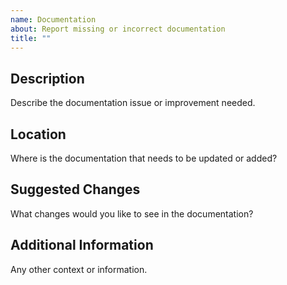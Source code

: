 ```yaml
---
name: Documentation
about: Report missing or incorrect documentation
title: ""
---
```


## Description

Describe the documentation issue or improvement needed.

## Location

Where is the documentation that needs to be updated or added?

## Suggested Changes

What changes would you like to see in the documentation?

## Additional Information

Any other context or information. 